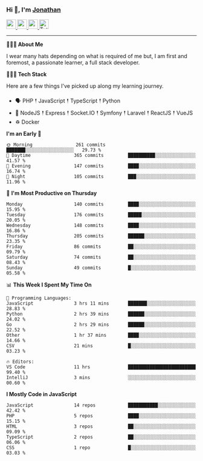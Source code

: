 ### Hi 👋, I'm [Jonathan](https://jonathan-d.ch) 

<p>
  <a href="https://www.twitter.com/redkill2108">
    <img src="https://img.shields.io/badge/twitter-%231DA1F2.svg?&style=for-the-badge&logo=twitter&logoColor=white" height=25>
  </a>
  <a href="https://www.linkedin.com/in/jdebetaz">
    <img src="https://img.shields.io/badge/linkedin-%230077B5.svg?&style=for-the-badge&logo=linkedin&logoColor=white" height=25>
  </a>
  <a href="https://www.instagram.com/jdebetaz/">
    <img src="https://img.shields.io/badge/instagram-%23E4405F.svg?&style=for-the-badge&logo=instagram&logoColor=white" height=25>
  </a>
  <a href="https://wakatime.com/@5c95ead1-71ee-4ecc-9a32-6c2b293dd432">
    <img src="https://wakatime.com/badge/user/5c95ead1-71ee-4ecc-9a32-6c2b293dd432.svg?style=for-the-badge" height=25 alt="Total time coded since Aug 23 2019" />
  </a>
</p>

-------

**🙋🏻‍♂️ About Me** 

<p>I wear many hats depending on what is required of me but, I am first and foremost, a passionate learner, a full stack developer.</p>

**👨🏻‍💻 Tech Stack** 

<p>Here are a few things I've picked up along my learning journey.</p>

- 🗣 PHP 𒑰 JavaScript 𒑰 TypeScript 𒑰 Python
- 🎒 NodeJS 𒑰 Express 𒑰 Socket.IO 𒑰 Symfony 𒑰 Laravel 𒑰 ReactJS 𒑰 VueJS
- ♽ Docker

<!--START_SECTION:waka-->
**I'm an Early 🐤** 

```text
🌞 Morning                261 commits         ███████░░░░░░░░░░░░░░░░░░   29.73 % 
🌆 Daytime                365 commits         ██████████░░░░░░░░░░░░░░░   41.57 % 
🌃 Evening                147 commits         ████░░░░░░░░░░░░░░░░░░░░░   16.74 % 
🌙 Night                  105 commits         ███░░░░░░░░░░░░░░░░░░░░░░   11.96 % 
```
📅 **I'm Most Productive on Thursday** 

```text
Monday                   140 commits         ████░░░░░░░░░░░░░░░░░░░░░   15.95 % 
Tuesday                  176 commits         █████░░░░░░░░░░░░░░░░░░░░   20.05 % 
Wednesday                148 commits         ████░░░░░░░░░░░░░░░░░░░░░   16.86 % 
Thursday                 205 commits         ██████░░░░░░░░░░░░░░░░░░░   23.35 % 
Friday                   86 commits          ██░░░░░░░░░░░░░░░░░░░░░░░   09.79 % 
Saturday                 74 commits          ██░░░░░░░░░░░░░░░░░░░░░░░   08.43 % 
Sunday                   49 commits          █░░░░░░░░░░░░░░░░░░░░░░░░   05.58 % 
```


📊 **This Week I Spent My Time On** 

```text
💬 Programming Languages: 
JavaScript               3 hrs 11 mins       ███████░░░░░░░░░░░░░░░░░░   28.83 % 
Python                   2 hrs 39 mins       ██████░░░░░░░░░░░░░░░░░░░   24.02 % 
Go                       2 hrs 29 mins       ██████░░░░░░░░░░░░░░░░░░░   22.52 % 
Other                    1 hr 37 mins        ████░░░░░░░░░░░░░░░░░░░░░   14.66 % 
CSV                      21 mins             █░░░░░░░░░░░░░░░░░░░░░░░░   03.23 % 

🔥 Editors: 
VS Code                  11 hrs              █████████████████████████   99.40 % 
IntelliJ                 3 mins              ░░░░░░░░░░░░░░░░░░░░░░░░░   00.60 % 
```

**I Mostly Code in JavaScript** 

```text
JavaScript               14 repos            ███████████░░░░░░░░░░░░░░   42.42 % 
PHP                      5 repos             ████░░░░░░░░░░░░░░░░░░░░░   15.15 % 
HTML                     3 repos             ██░░░░░░░░░░░░░░░░░░░░░░░   09.09 % 
TypeScript               2 repos             ██░░░░░░░░░░░░░░░░░░░░░░░   06.06 % 
CSS                      1 repo              █░░░░░░░░░░░░░░░░░░░░░░░░   03.03 % 
```




<!--END_SECTION:waka-->
